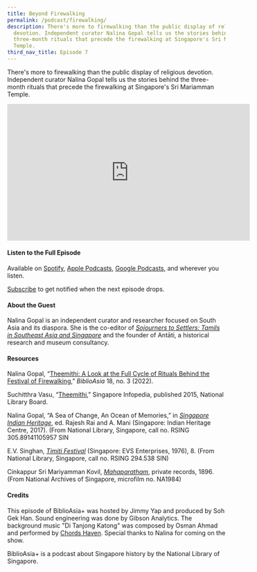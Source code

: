 ```yaml
---
title: Beyond Firewalking
permalink: /podcast/firewalking/
description: There's more to firewalking than the public display of religious
  devotion. Independent curator Nalina Gopal tells us the stories behind the
  three-month rituals that precede the firewalking at Singapore's Sri Mariamman
  Temple.
third_nav_title: Episode 7
---
```

There's more to firewalking than the public display of religious devotion. Independent curator Nalina Gopal tells us the stories behind the three-month rituals that precede the firewalking at Singapore's Sri Mariamman Temple.

<iframe allowfullscreen="" allow="accelerometer; autoplay; clipboard-write; encrypted-media; gyroscope; picture-in-picture; web-share" frameborder="0" title="YouTube video player" src="https://www.youtube.com/embed/UxxgjVs0_BE?si=choKE4-txEGtopZS" height="315" width="560"></iframe>

#### **Listen to the Full Episode** ####
Available on [Spotify](https://open.spotify.com/episode/5w9yBquKXj0K3RFPDkYx1W), [Apple Podcasts](https://podcasts.apple.com/us/podcast/beyond-firewalking/id1688142751?i=1000620602266), [Google Podcasts](https://podcasts.google.com/feed/aHR0cHM6Ly9mZWVkcy5jYXB0aXZhdGUuZm0vYmlibGlvYXNpYS8/episode/ZmU5ZDI0ZTUtY2JiZS00NWMzLThlNTItN2U4ZDI0ODg3NjRl?sa=X&amp;ved=0CAUQkfYCahcKEwi4krWC35WAAxUAAAAAHQAAAAAQAQ), and wherever you listen.

[Subscribe](https://open.spotify.com/show/66PYiIthr1KqQhJ82XH4DN) to get notified when the next episode drops.

#### **About the Guest** ####
Nalina Gopal is an independent curator and researcher focused on South Asia and its diaspora. She is the co-editor of [*Sojourners to Settlers: Tamils in Southeast Asia and Singapore*](https://eservice.nlb.gov.sg/item_holding.aspx?bid=204343146) and the founder of Antāti, a historical research and museum consultancy. 


#### **Resources** ####
Nalina Gopal, “[Theemithi: A Look at the Full Cycle of Rituals Behind the Festival of Firewalking](https://biblioasia.nlb.gov.sg/vol-18/issue-3/oct-dec-2022/theemithi-firewalking-festival/),” *BiblioAsia* 18, no. 3 (2022). 

Suchitthra Vasu, “[Theemithi](https://eresources.nlb.gov.sg/infopedia/articles/SIP_762_2004-12-23.html),” Singapore Infopedia, published 2015, National Library Board. 

Nalina Gopal, “A Sea of Change, An Ocean of Memories,” in [*Singapore Indian Heritage*](https://eservice.nlb.gov.sg/item_holding.aspx?bid=203015142), ed. Rajesh Rai and A. Mani (Singapore: Indian Heritage Centre, 2017). (From National Library, Singapore, call no. RSING 305.89141105957 SIN

E.V. Singhan, [*Timiti Festival*](https://eservice.nlb.gov.sg/item_holding.aspx?bid=4082121) (Singapore: EVS Enterprises, 1976), 8. (From National Library, Singapore, call no. RSING 294.538 SIN)

Cinkappur Sri Mariyamman Kovil, [*Mahaparatham*](https://www.nas.gov.sg/archivesonline/private_records/record-details/dc98e21f-115b-11e3-83d5-0050568939ad), private records, 1896. (From National Archives of Singapore, microfilm no. NA1984)


#### **Credits** ####
This episode of BiblioAsia+ was hosted by Jimmy Yap and produced by Soh Gek Han. Sound engineering was done by Gibson Analytics. The background music "Di Tanjong Katong" was composed by Osman Ahmad and performed by&nbsp;[Chords Haven](https://www.youtube.com/watch?v=uA2v7ka5TAI). Special thanks to Nalina for coming on the show.

BiblioAsia+ is a podcast about Singapore history by the National Library of Singapore.